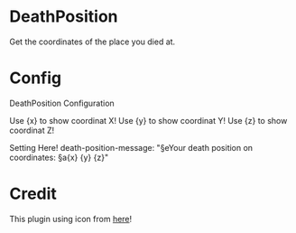 # DeathPosition
Get the coordinates of the place you died at.
# Config
DeathPosition Configuration

Use {x} to show coordinat X! 
Use {y} to show coordinat Y! 
Use {z} to show coordinat Z! 

Setting Here!
death-position-message: "§eYour death position on coordinates: §a{x} {y} {z}"
# Credit
This plugin using icon from <a href="https://flaticon.com">here</a>!
